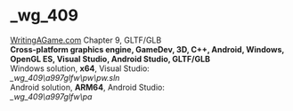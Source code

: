 # _wg_409
<a href="https://writingagame.com/">WritingAGame.com</a> Chapter 9, GLTF/GLB
<br />
<b>Cross-platform graphics engine, GameDev, 3D, C++, Android, Windows, OpenGL ES, Visual Studio, Android Studio, GLTF/GLB</b>
<br />
Windows solution, <b>x64</b>, Visual Studio: <br />
<i>_wg_409\a997glfw\pw\pw.sln</i>
<br />
Android solution, <b>ARM64</b>, Android Studio: <br />
<i>_wg_409\a997glfw\pa</i>
<br />
